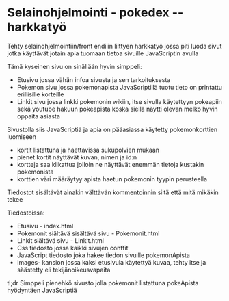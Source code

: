 # Selainohjelmointi - pokedex -- harkkatyö

Tehty selainohjelmointiin/front endiiin liittyen harkkatyö jossa piti luoda sivut jotka
käyttävät jotain apia tuomaan tietoa sivuille JavaScriptin avulla

Tämä kyseinen sivu on sinällään hyvin simppeli:
 - Etusivu jossa vähän infoa sivusta ja sen tarkoituksesta
 - Pokemon sivu jossa pokemonapista JavaScriptillä tuotu tieto on printattu erillisille korteille
 - Linkit sivu jossa linkki pokemonin wikiin, itse sivulla käytettyyn pokeapiin sekä youtube hakuun pokeapista koska siellä näytti olevan melko hyvin oppaita asiasta

Sivustolla siis JavaScriptiä ja apia on pääasiassa käytetty pokemonkorttien luomiseen
  - kortit listattuna ja haettavissa sukupolvien mukaan
  - pienet kortit näyttävät kuvan, nimen ja id:n
  - kortteja saa klikattua jolloin ne näyttävät enemmän tietoja kustakin pokemonista
  - korttien väri määräytyy apista haetun pokemonin tyypin perusteella

Tiedostot sisältävät ainakin välttävän kommentoinnin siitä että mitä mikäkin tekee

Tiedostoissa:
  - Etusivu - index.html
  - Pokemonit siältävä sisältävä sivu - Pokemonit.html
  - Linkit siältävä sivu - Linkit.html
  - Css tiedosto jossa kaikki sivujen conffit
  - JavaScript tiedosto joka hakee tiedon sivuille pokemonApista
  - images- kansion jossa kaksi etusivula käytettyä kuvaa, tehty itse ja säästetty eli tekijänoikeusvapaita

tl;dr Simppeli pienehkö sivusto jolla pokemonit listattuna pokeApista hyödyntäen JavaScriptiä
  
